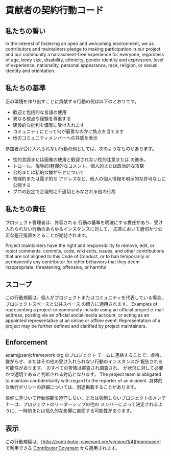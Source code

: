 # 貢献者の契約行動コード

## 私たちの誓い

In the interest of fostering an open and welcoming environment, we as
contributors and maintainers pledge to making participation in our project and
our community a harassment-free experience for everyone, regardless of age, body
size, disability, ethnicity, gender identity and expression, level of experience,
nationality, personal appearance, race, religion, or sexual identity and
orientation.

## 私たちの基準

正の環境を作り出すことに貢献する行動の例は以下のとおりです。

- 歓迎と包括的な言語の使用
- 異なる視点や経験を尊重する
- 建設的な批判を優雅に受け入れます
- コミュニティにとって何が最善なのかに焦点を当てます
- 他のコミュニティメンバーへの共感を表示

参加者が受け入れられない行動の例としては、次のようなものがあります。

- 性的言語または画像の使用と歓迎されない性的注意または
  の進歩。
- トロール、侮辱的/軽蔑的なコメント、個人的または政治的な攻撃
- 公的または私的な嫌がらせについて
- 物理的または電子的な
  アドレスなど、他人の個人情報を明示的な許可なしに公開する
- プロの設定で合理的に不適切とみなされる他の行為

## 私たちの責任

プロジェクト管理者は、許容される
行動の基準を明確にする責任があり、受け入れられない行動のあらゆるインスタンスに対して、
応答において適切かつ公正な是正措置をとることが期待されます。

Project maintainers have the right and responsibility to remove, edit, or
reject comments, commits, code, wiki edits, issues, and other contributions
that are not aligned to this Code of Conduct, or to ban temporarily or
permanently any contributor for other behaviors that they deem inappropriate,
threatening, offensive, or harmful.

## スコープ

この行動規範は、個人がプロジェクトまたはコミュニティを代表している場合、プロジェクトスペースと公共スペース
の両方に適用されます。 Examples of
representing a project or community include using an official project e-mail
address, posting via an official social media account, or acting as an appointed
representative at an online or offline event. Representation of a project may be
further defined and clarified by project maintainers.

## Enforcement

adam\@sanicframework.org のプロジェクト チームに連絡することで、虐待、嫌がらせ、またはその他の受け入れられない行動のインスタンスが
報告される可能性があります。
のすべての苦情は審査され調査され、
が状況に対して必要かつ適切であると判断される対応となります。 The project team is
obligated to maintain confidentiality with regard to the reporter of an incident.
具体的な執行ポリシーの詳細については、別途掲載することがあります。

信仰に基づいて行動規範を遵守しない、または強制しないプロジェクトのメンテナーは、プロジェクトのリーダーシップの他の
メンバーによって決定されるように、一時的または恒久的な影響に直面する可能性があります。

## 表示

この行動規範は、[http://contributor-covenant.org/version/1/4][homepage]
で利用できる [Contributor Covenant][version] から適用されます。

[homepage]: http://contributor-covenant.org

[version]: http://contributor-covenant.org/version/1/4/
